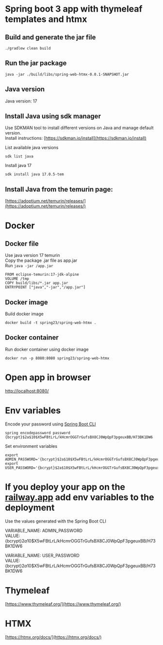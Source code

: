# Spring boot 3 app with thymeleaf templates and htmx

## Build and generate the jar file

```
./gradlew clean build
```

## Run the jar package

```
java -jar ./build/libs/spring-web-htmx-0.0.1-SNAPSHOT.jar
```

## Java version
Java version: 17

## Install Java using sdk manager 

Use SDKMAN tool to install different versions on Java and manage default version.   
Install instructions: [https://sdkman.io/install](https://sdkman.io/install)  

List available java versions  
```
sdk list java
``` 

Install java 17

```
sdk install java 17.0.5-tem
```

## Install Java from the temurin page:
[https://adoptium.net/temurin/releases/](https://adoptium.net/temurin/releases/) 


# Docker

## Docker file
Use java version 17 temurin  
Copy the package .jar file as app.jar  
Run `java -jar /app.jar`  

```
FROM eclipse-temurin:17-jdk-alpine
VOLUME /tmp
COPY build/libs/*.jar app.jar
ENTRYPOINT ["java","-jar","/app.jar"]
```

## Docker image
Build docker image  
```
docker build -t spring23/spring-web-htmx .
```

## Docker container
Run docker container using docker image
```
docker run -p 8080:8080 spring23/spring-web-htmx
```

# Open app in browser

[http://localhost:8080/](http://localhost:8080/)


# Env variables
Encode your password using [Spring Boot CLI](https://docs.spring.io/spring-boot/docs/current/reference/html/cli.html)
```
spring encodepassword password
{bcrypt}$2a$10$X5wFBtLrL/kHcmrOGGTrGufsBX8CJ0WpQpF3pgeuxBB/H73BK1DW6
```
Set environment variables
```
export ADMIN_PASSWORD='{bcrypt}$2a$10$X5wFBtLrL/kHcmrOGGTrGufsBX8CJ0WpQpF3pgeuxBB/H73BK1DW6'
export USER_PASSWORD='{bcrypt}$2a$10$X5wFBtLrL/kHcmrOGGTrGufsBX8CJ0WpQpF3pgeuxBB/H73BK1DW6'
```

# If you deploy your app on the [railway.app](https://railway.app?referralCode=hZtZGt) add env variables to the deployment  
Use the values generated with the Spring Boot CLI  

VARIABLE_NAME: ADMIN_PASSWORD  
VALUE: {bcrypt}$2a$10$X5wFBtLrL/kHcmrOGGTrGufsBX8CJ0WpQpF3pgeuxBB/H73BK1DW6  


VARIABLE_NAME: USER_PASSWORD  
VALUE: {bcrypt}$2a$10$X5wFBtLrL/kHcmrOGGTrGufsBX8CJ0WpQpF3pgeuxBB/H73BK1DW6  

# Thymeleaf
[https://www.thymeleaf.org/](https://www.thymeleaf.org/)  

# HTMX  
[https://htmx.org/docs/](https://htmx.org/docs/)  
